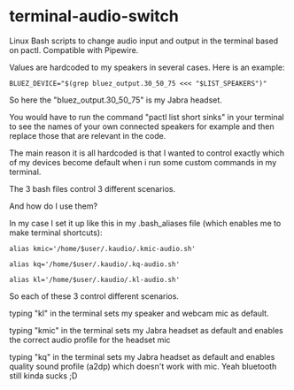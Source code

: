 # terminal-audio-switch
Linux Bash scripts to change audio input and output in the terminal based on pactl. Compatible with Pipewire.

Values are hardcoded to my speakers in several cases. Here is an example:

`BLUEZ_DEVICE="$(grep bluez_output.30_50_75 <<< "$LIST_SPEAKERS")"`

So here the "bluez_output.30_50_75" is my Jabra headset.

You would have to run the command "pactl list short sinks" in your terminal to see the names of your own connected speakers for example and then replace those that are relevant in the code.

The main reason it is all hardcoded is that I wanted to control exactly which of my devices become default when i run some custom commands in my terminal.

The 3 bash files control 3 different scenarios.

And how do I use them?

In my case I set it up like this in my .bash_aliases file (which enables me to make terminal shortcuts):

`alias kmic='/home/$user/.kaudio/.kmic-audio.sh'`

`alias kq='/home/$user/.kaudio/.kq-audio.sh'`

`alias kl='/home/$user/.kaudio/.kl-audio.sh'`

So each of these 3 control different scenarios. 

typing "kl" in the terminal sets my speaker and webcam mic as default.

typing "kmic" in the terminal sets my Jabra headset as default and enables the correct audio profile for the headset mic

typing "kq" in the terminal sets my Jabra headset as default and enables quality sound profile (a2dp) which doesn't work with mic. Yeah bluetooth still kinda sucks ;D
